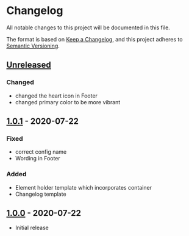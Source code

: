 # Changelog
All notable changes to this project will be documented in this file.

The format is based on [Keep a Changelog](https://keepachangelog.com/en/1.0.0/),
and this project adheres to [Semantic Versioning](https://semver.org/spec/v2.0.0.html).

## [Unreleased]
### Changed
* changed the heart icon in Footer
* changed primary color to be more vibrant

## [1.0.1] - 2020-07-22
### Fixed
* correct config name
* Wording in Footer

### Added
* Element holder template which incorporates container
* Changelog template

## [1.0.0] - 2020-07-22
* Initial release


[Unreleased]: https://github.com/syntro-opensource/silverstripe-installer/compare/1.0.1..develop
[1.0.1]: https://github.com/syntro-opensource/silverstripe-installer/compare/1.0.0..1.0.1
[1.0.0]: https://github.com/syntro-opensource/silverstripe-installer/tree/1.0.0

